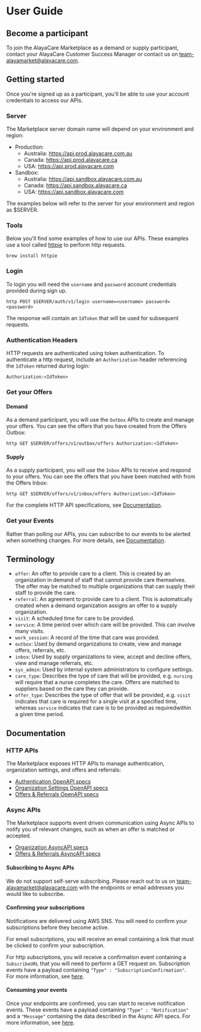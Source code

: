 # User Guide

## Become a participant 

To join the AlayaCare Marketplace as a demand or supply participant, 
contact your AlayaCare Customer Success Manager or contact us on 
[team-alayamarket@alayacare.com](mailto:team-alayamarket@alayacare.com). 

## Getting started 

Once you're signed up as a participant, you'll be able to use your 
account credentials to access our APIs. 

### Server
The Marketplace server domain name will depend on your 
environment and region:
* Production:
  * Australia: https://api.prod.alayacare.com.au
  * Canada: https://api.prod.alayacare.ca
  * USA: https://api.prod.alayacare.com
* Sandbox:
  * Australia: https://api.sandbox.alayacare.com.au
  * Canada: https://api.sandbox.alayacare.ca
  * USA: https://api.sandbox.alayacare.com

The examples below will refer to the server for your 
environment and region as $SERVER. 

### Tools
Below you'll find some examples of how to use our APIs. 
These examples use a tool called [httpie](https://httpie.io/) 
to perform http requests. 
```shell
brew install httpie
```

### Login
To login you will need the `username` and `password` account credentials 
provided during sign up. 

```shell
http POST $SERVER/auth/v1/login username=<username> password=<password>
```

The response will contain an `IdToken` that will be used for subsequent requests. 

### Authentication Headers

HTTP requests are authenticated using token authentication. 
To authenticate a http request, include an `Authorization` header referencing the 
`IdToken` returned during login: 
```shell
Authorization:<IdToken>
```

### Get your Offers 

#### Demand 
As a demand participant, you will use the `Outbox` APIs to create and manage your offers. 
You can see the offers that you have created from the Offers Outbox: 

```shell
http GET $SERVER/offers/v1/outbox/offers Authorization:<IdToken>
```

#### Supply 
As a supply participant, you will use the `Inbox` APIs to receive and respond to your offers. 
You can see the offers that you have been matched with 
from the Offers Inbox: 

```shell
http GET $SERVER/offers/v1/inbox/offers Authorization:<IdToken>
```

For the complete HTTP API specifications, see [Documentation](#documentation). 

### Get your Events 
Rather than polling our APIs, you can subscribe to our events to be alerted when something changes. For more details, see [Documentation](#documentation). 


## Terminology
  * `offer`: An offer to provide care to a client. This is created by an organization in demand of staff that cannot provide care themselves. The offer may be matched to multiple organizations that can supply their staff to provide the care. 
  * `referral`: An agreement to provide care to a client. This is automatically created when a demand organization assigns an offer to a supply organization. 
  * `visit`: A scheduled time for care to be provided. 
  * `service`: A time period over which care will be provided. This can involve many visits. 
  * `work_session`: A record of the time that care was provided.
  * `outbox`: Used by demand organizations to create, view and manage offers, referrals, etc.
  * `inbox`: Used by supply organizations to view, accept and decline offers, view and manage referrals, etc.
  * `sys_admin`: Used by internal system administrators to configure settings. 
  * `care_type`: Describes the type of care that will be provided, e.g. `nursing` will require that a nurse completes the care. Offers are matched to suppliers based on the care they can provide. 
  * `offer_type`: Describes the type of offer that will be provided, e.g. `visit` indicates that care is required for a single visit at a specified time, whereas `service` indicates that care is to be provided as requiredwithin a given time period.

## Documentation 

### HTTP APIs
The Marketplace exposes HTTP APIs to manage authentication, organization settings, 
and offers and referrals: 
* [Authentication OpenAPI specs](../auth/openapi.auth) 
* [Organization Settings OpenAPI specs](../organizations/openapi.organizations)
* [Offers & Referrals OpenAPI specs](../offers/openapi.offers)

### Async APIs
The Marketplace supports event driven communication using Async APIs to notify you 
of relevant changes, such as when an offer is matched or accepted.
* [Organization AsyncAPI specs](../organizations/asyncapi.external.organizations)
* [Offers & Referrals AsyncAPI specs](../offers/asyncapi.external.offers)

#### Subscribing to Async APIs
We do not support self-serve subscribing. Please reach out to us on [team-alayamarket@alayacare.com](mailto:team-alayamarket@alayacare.com) with the endpoints or email addresses you would like to subscribe. 

#### Confirming your subscriptions 
Notifications are delivered using AWS SNS. 
You will need to confirm your subscriptions before they become active. 

For email subscriptions, you will receive an email containing a link 
that must be clicked to confirm your subscription. 

For http subscriptions, you will receive a confirmation event 
containing a `SubscribeURL` that you will need to perform a GET request on. 
Subscription events have a payload containing 
`"Type" : "SubscriptionConfirmation"`. For more information, see [here](https://docs.aws.amazon.com/sns/latest/dg/SendMessageToHttp.prepare.html). 

#### Consuming your events
Once your endpoints are confirmed, you can start to receive notification events. 
These events have a payload containing `"Type" : "Notification"` and a `"Message"` containing the data described in the Async API specs. For more information, see [here](https://docs.aws.amazon.com/sns/latest/dg/SendMessageToHttp.prepare.html). 
